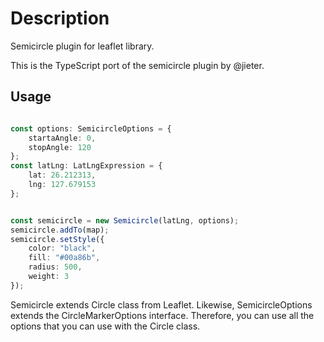 # Description

Semicircle plugin for leaflet library. 

This is the TypeScript port of the semicircle plugin by @jieter.

Usage
-----
```typescript

const options: SemicircleOptions = {
    startaAngle: 0,
    stopAngle: 120
};
const latLng: LatLngExpression = {
    lat: 26.212313,
    lng: 127.679153
};


const semicircle = new Semicircle(latLng, options);
semicircle.addTo(map);
semicircle.setStyle({
    color: "black",
    fill: "#00a86b",
    radius: 500,
    weight: 3
});
```

Semicircle extends Circle class from Leaflet. Likewise, SemicircleOptions extends the CircleMarkerOptions interface.
Therefore, you can use all the options that you can use with the Circle class.

